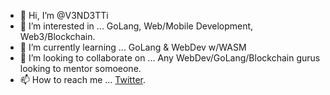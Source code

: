 - 👋 Hi, I’m @V3ND3TTi
- 👀 I’m interested in ... GoLang, Web/Mobile Development, Web3/Blockchain.
- 🌱 I’m currently learning ... GoLang & WebDev w/WASM
- 💞️ I’m looking to collaborate on ... Any WebDev/GoLang/Blockchain gurus looking to mentor somoeone.
- 📫 How to reach me ... <a href="https://www.twitter.com/V3ND3TTi">Twitter</a>.

<!---
V3ND3TTi/V3ND3TTi is a ✨ special ✨ repository because its `README.md` (this file) appears on your GitHub profile.
You can click the Preview link to take a look at your changes.
--->
